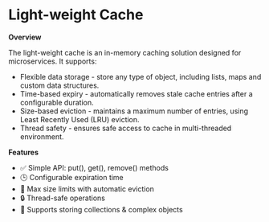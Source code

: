 # Light-weight Cache
**Overview**

The light-weight cache is an in-memory caching solution designed for microservices. It supports:
* Flexible data storage - store any type of object, including lists, maps and custom data structures.
* Time-based expiry - automatically removes stale cache entries after a configurable duration.
* Size-based eviction - maintains a maximum number of entries, using Least Recently Used (LRU) eviction.
* Thread safety - ensures safe access to cache in multi-threaded environment.

**Features**

* ✅ Simple API: put(), get(), remove() methods
* 🕒 Configurable expiration time
* 📏 Max size limits with automatic eviction
* 🔒 Thread-safe operations
* 🔄 Supports storing collections & complex objects


